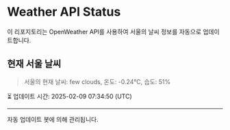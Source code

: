 
# Weather API Status

이 리포지토리는 OpenWeather API를 사용하여 서울의 날씨 정보를 자동으로 업데이트합니다.

## 현재 서울 날씨
> 서울의 현재 날씨: few clouds, 온도: -0.24°C, 습도: 51%

⏳ 업데이트 시간: 2025-02-09 07:34:50 (UTC)

---
자동 업데이트 봇에 의해 관리됩니다.
